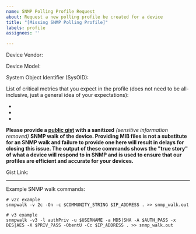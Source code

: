 ```yaml
---
name: SNMP Polling Profile Request
about: Request a new polling profile be created for a device
title: "[Missing SNMP Polling Profile]"
labels: profile
assignees: ''

---
```


[NOTE]: # ( ^^ Please add the Device Vendor and Model in the title above. ^^ )

Device Vendor: 

Device Model: 

[NOTE]: # (If you do not know your SysOID, it can be gathered from the SNMP walk you provide at the end of this issue. It is the value of this OID in the SYSTEM-MIB: `1.3.6.1.2.1.1.2.0`)

System Object Identifier (SysOID): 

List of critical metrics that you expect in the profile (does not need to be all-inclusive, just a general idea of your expectations):

 - 
 -
 -

**Please provide a [public gist](https://gist.github.com/) with a sanitized** *(sensitive information removed)* **SNMP walk of the device. Providing MIB files is not a substitute for an SNMP walk and failure to provide one here will result in delays for closing this issue. The output of these commands shows the "true story" of what a device will respond to in SNMP and is used to ensure that our profiles are efficient and accurate for your devices.**

Gist Link: 

---
Example SNMP walk commands:
```
# v2c example
snmpwalk -v 2c -On -c $COMMUNITY_STRING $IP_ADDRESS . >> snmp_walk.out

# v3 example
snmpwalk -v3 -l authPriv -u $USERNAME -a MD5|SHA -A $AUTH_PASS -x DES|AES -X $PRIV_PASS -ObentU -Cc $IP_ADDRESS . >> snmp_walk.out
```
